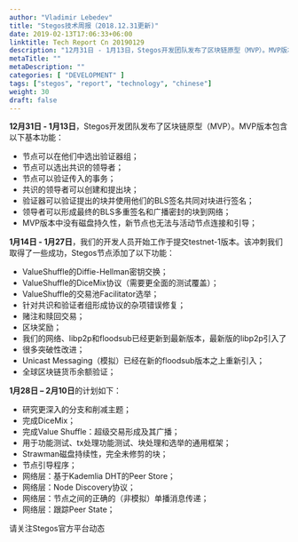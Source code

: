 ```yaml
---
author: "Vladimir Lebedev"
title: "Stegos技术周报（2018.12.31更新)"
date: 2019-02-13T17:06:33+06:00
linktitle: Tech Report Cn 20190129
description: "12月31日 - 1月13日，Stegos开发团队发布了区块链原型（MVP）。MVP版本包含以下基本功能： 节点可以在他们中选出验证器组； 节点可以选出共识的领导者； 节点可以验证传入的事务； 共识的领导者可以创建和提出块； 验证器可以验证提出的块并使用他们的BLS签名共同对块进行签名； 领导者可以形成最终的BLS多重签名和广播密封的块到网络； MVP版本中没有磁盘持久性，新节点也无法与活动节点连接和引导；"
metaTitle: ""
metaDescription: ""
categories: [ "DEVELOPMENT" ]
tags: ["stegos", "report", "technology", "chinese"]
weight: 30
draft: false
---
```


**12月31日 - 1月13日**，Stegos开发团队发布了区块链原型（MVP）。MVP版本包含以下基本功能：

- 节点可以在他们中选出验证器组；
- 节点可以选出共识的领导者；
- 节点可以验证传入的事务；
- 共识的领导者可以创建和提出块；
- 验证器可以验证提出的块并使用他们的BLS签名共同对块进行签名；
- 领导者可以形成最终的BLS多重签名和广播密封的块到网络；
- MVP版本中没有磁盘持久性，新节点也无法与活动节点连接和引导；


**1月14日 - 1月27日**，我们的开发人员开始工作于提交testnet-1版本。该冲刺我们取得了一些成功，Stegos节点添加了以下功能：

- ValueShuffle的Diffie-Hellman密钥交换；
- ValueShuffle的DiceMix协议（需要更全面的测试覆盖）；
- ValueShuffle的交易池Facilitator选举；
- 针对共识和验证者组形成协议的杂项错误修复；
- 赌注和赎回交易；
- 区块奖励；
- 我们的网络、libp2p和floodsub已经更新到最新版本，最新版的libp2p引入了
- 很多突破性改进；
- Unicast Messaging（模拟）已经在新的floodsub版本之上重新引入；
- 全球区块链货币余额验证；


**1月28日 – 2月10日**的计划如下：

- 研究更深入的分支和削减主题；
- 完成DiceMix；
- 完成Value Shuffle：超级交易形成及其广播；
- 用于功能测试、tx处理功能测试、块处理和选举的通用框架；
- Strawman磁盘持续性，完全未修剪的块；
- 节点引导程序；
- 网络层：基于Kademlia DHT的Peer Store；
- 网络层：Node Discovery协议；
- 网络层：节点之间的正确的（非模拟）单播消息传递；
- 网络层：跟踪Peer State；

    
请关注Stegos官方平台动态
